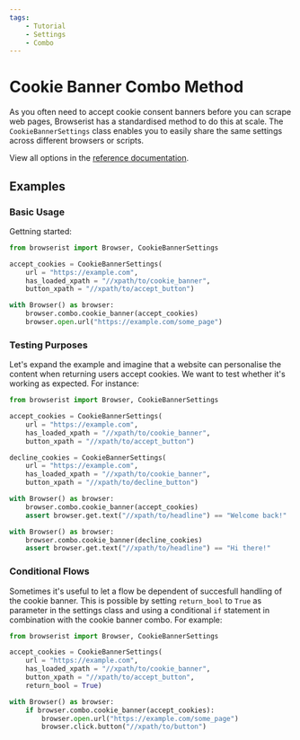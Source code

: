 ```yaml
---
tags:
    - Tutorial
    - Settings
    - Combo
---
```


# Cookie Banner Combo Method
As you often need to accept cookie consent banners before you can scrape web pages, Browserist has a standardised method to do this at scale. The `CookieBannerSettings` class enables you to easily share the same settings across different browsers or scripts.

View all options in the [reference documentation](../../reference/browser/combo/cookie-banner.md#cookiebannersettings).

## Examples
### Basic Usage
Gettning started:

```python linenums="1"
from browserist import Browser, CookieBannerSettings

accept_cookies = CookieBannerSettings(
    url = "https://example.com",
    has_loaded_xpath = "//xpath/to/cookie_banner",
    button_xpath = "//xpath/to/accept_button")

with Browser() as browser:
    browser.combo.cookie_banner(accept_cookies)
    browser.open.url("https://example.com/some_page")
```

### Testing Purposes
Let's expand the example and imagine that a website can personalise the content when returning users accept cookies. We want to test whether it's working as expected. For instance:

```python linenums="1"
from browserist import Browser, CookieBannerSettings

accept_cookies = CookieBannerSettings(
    url = "https://example.com",
    has_loaded_xpath = "//xpath/to/cookie_banner",
    button_xpath = "//xpath/to/accept_button")

decline_cookies = CookieBannerSettings(
    url = "https://example.com",
    has_loaded_xpath = "//xpath/to/cookie_banner",
    button_xpath = "//xpath/to/decline_button")

with Browser() as browser:
    browser.combo.cookie_banner(accept_cookies)
    assert browser.get.text("//xpath/to/headline") == "Welcome back!"

with Browser() as browser:
    browser.combo.cookie_banner(decline_cookies)
    assert browser.get.text("//xpath/to/headline") == "Hi there!"
```

### Conditional Flows
Sometimes it's useful to let a flow be dependent of succesfull handling of the cookie banner. This is possible by setting `return_bool` to `True` as parameter in the settings class and using a conditional `if` statement in combination with the cookie banner combo. For example:

```python linenums="1"
from browserist import Browser, CookieBannerSettings

accept_cookies = CookieBannerSettings(
    url = "https://example.com",
    has_loaded_xpath = "//xpath/to/cookie_banner",
    button_xpath = "//xpath/to/accept_button",
    return_bool = True)

with Browser() as browser:
    if browser.combo.cookie_banner(accept_cookies):
        browser.open.url("https://example.com/some_page")
        browser.click.button("//xpath/to/button")
```
